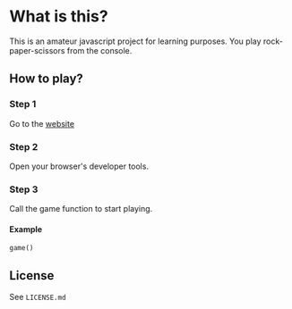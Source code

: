 # What is this?

This is an amateur javascript project for learning purposes.
You play rock-paper-scissors from the console.

## How to play?

### Step 1

Go to the [website](https://ardasevinc.me/rock-paper-scissors/)

### Step 2

Open your browser's developer tools.

### Step 3

Call the game function to start playing.

#### Example

`game()`

## License

See `LICENSE.md`
